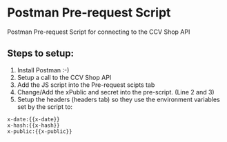 # Postman Pre-request Script
Postman Pre-request Script for connecting to the CCV Shop API

## Steps to setup:

1. Install Postman :-)
2. Setup a call to the CCV Shop API
3. Add the JS script into the Pre-request scipts tab
4. Change/Add the xPublic and secret into the pre-script. (Line 2 and 3)
5. Setup the headers (headers tab) so they use the environment variables set by the script to: 

```
x-date:{{x-date}}
x-hash:{{x-hash}}
x-public:{{x-public}}
```



